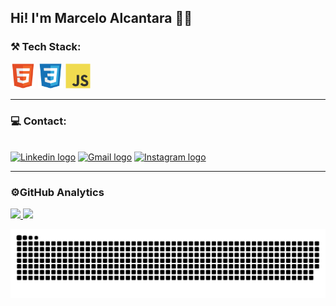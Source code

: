 ## Hi! I'm Marcelo Alcantara 👨‍💻

### ⚒️ Tech Stack:

<div>
    <img alt="HTML5 icon" height="40" width="40" src="https://raw.githubusercontent.com/devicons/devicon/master/icons/html5/html5-original.svg" />
    <img alt="CSS3 icon" height="40" width="40" src="https://raw.githubusercontent.com/devicons/devicon/master/icons/css3/css3-original.svg" />
    <img alt="JavaScript icon" height="40" width="40" src="https://raw.githubusercontent.com/devicons/devicon/master/icons/javascript/javascript-original.svg" />
</div>

---

### 💻 Contact:

<div> <br>
    <a href="www.linkedin.com/in/CeloAlcantara" target="_blank"><img alt ="Linkedin logo" src="https://img.shields.io/badge/LinkedIn-0077B5?style=for-the-badge&logo=linkedin&logoColor=white"/></a>
    <a href="mailto:marcelinhoalcantaracruz@gmail.com" target="_blank"><img alt ="Gmail logo" src="https://img.shields.io/badge/Gmail-D14836?style=for-the-badge&logo=gmail&logoColor=white"/></a>
    <a href="https://www.instagram.com/celobpn_/" target="_blank"><img alt ="Instagram logo" src="https://img.shields.io/badge/Instagram-E4405F?style=for-the-badge&logo=instagram&logoColor=white"/></a>    
</div>

---
### ⚙️GitHub Analytics

<div>
    <a href="https://github.com/MarceloSPTECH">
       <img height="160em" src="https://github-readme-stats.vercel.app/api?username=MarceloSPTECH&show_icons=true&theme=tokyonight"/>
       <img height="160em" src="https://github-readme-stats.vercel.app/api/top-langs/?username=MarceloSPTECH&theme=tokyonight&layout=compact&langs_count=8"/>
    </a>
</div>

![Snake animation](https://github.com/MarceloSPTECH/MarceloSPTECH/blob/output/github-contribution-grid-snake.svg)

